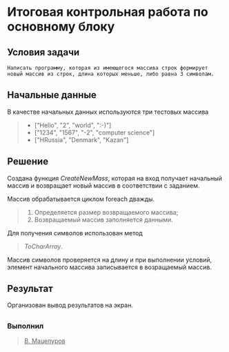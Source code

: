 # Итоговая контрольная работа по основному блоку

## Условия задачи

    Написать программу, которая из имеющегося массива строк формирует новый массив из строк, длина которых меньше, либо равна 3 символам.

## Начальные данные

В качестве начальных данных используются три тестовых массива

>* ["Hello", "2", "world", ":-)"]
>* ["1234", "1567", "-2", "computer science"]
>* ["HRussia", "Denmark", "Kazan"]

## Решение

Создана функция _CreateNewMass_, которая на вход получает начальный массив и возвращает новый массив в соответствии с заданием.

Массив обрабатывается циклом foreach дважды.

>1. Определяется размер возвращаемого массива;
>2. Возвращаемый массив заполняется данными.

Для получения символов использован метод 

> _ToCharArray_.

Массив символов проверяется на длину и при выполнении условий, элемент начального массива записывается в возращаемый массив.

## Результат

Организован вывод результатов на экран.

##

### Выполнил
><u>В. Мацепуров</u>
